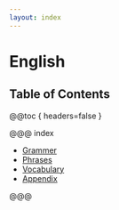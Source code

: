 ```yaml
---
layout: index
---
```

# English

## Table of Contents

@@toc { headers=false }

@@@ index

* [Grammer](grammer/index.md)
* [Phrases](phrases/index.md)
* [Vocabulary](vocabulary/index.md)
* [Appendix](appendix/index.md)

@@@
